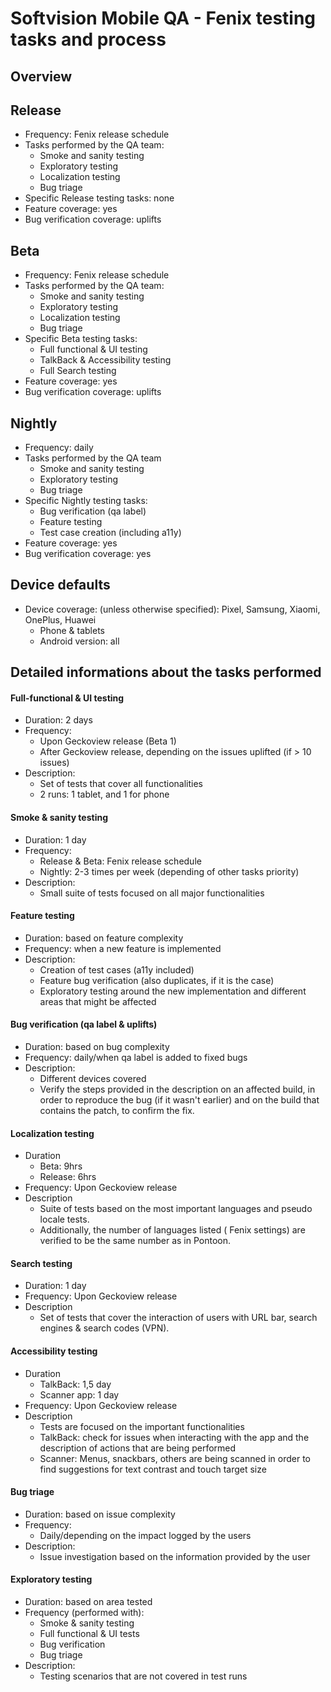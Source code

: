 Softvision Mobile QA - Fenix testing tasks and process
=============

Overview
--------

## Release
- Frequency: Fenix release schedule
- Tasks performed by the QA team:
  - Smoke and sanity testing
  - Exploratory testing
  - Localization testing
  - Bug triage
- Specific Release testing tasks: none
- Feature coverage: yes
- Bug verification coverage: uplifts


## Beta
- Frequency: Fenix release schedule 
- Tasks performed by the QA team:
  - Smoke and sanity testing
  - Exploratory testing
  - Localization testing
  - Bug triage
- Specific Beta testing tasks:
  - Full functional & UI testing
  - TalkBack & Accessibility testing
  - Full Search testing
- Feature coverage: yes
- Bug verification coverage: uplifts 

## Nightly
- Frequency: daily
- Tasks performed by the QA team
  - Smoke and sanity testing
  - Exploratory testing
  - Bug triage
- Specific Nightly testing tasks:
  - Bug verification (qa label)
  - Feature testing
  - Test case creation (including a11y) 
- Feature coverage: yes
- Bug verification coverage: yes

## Device defaults
- Device coverage: (unless otherwise specified): Pixel, Samsung, Xiaomi, OnePlus, Huawei
  - Phone & tablets
  - Android version: all

## Detailed informations about the tasks performed

#### Full-functional & UI testing 
- Duration: 2 days 
- Frequency: 
  - Upon Geckoview release (Beta 1)
  - After Geckoview release, depending on the issues uplifted (if > 10 issues)
- Description: 
  - Set of tests that cover all functionalities 
  - 2 runs: 1 tablet, and 1 for phone

#### Smoke & sanity testing 
- Duration: 1 day
- Frequency: 
  - Release & Beta: Fenix release schedule 
  - Nightly: 2-3  times per week (depending of other tasks priority)
- Description:
  - Small suite of tests focused on all major functionalities 

#### Feature testing 
- Duration: based on feature complexity
- Frequency: when a new feature is implemented
- Description:
  - Creation of test cases (a11y included)
  - Feature bug verification (also duplicates, if it is the case)
  - Exploratory testing around the new implementation and different areas that might be affected

#### Bug verification (qa label & uplifts)
- Duration: based on bug complexity
- Frequency: daily/when qa label is added to fixed bugs
- Description:
  - Different devices covered
  - Verify the steps provided in the description on an affected build, in order to reproduce the bug (if it wasn't earlier) and on the build that contains the patch, to confirm the fix.

#### Localization testing 
- Duration
  - Beta: 9hrs
  - Release: 6hrs
- Frequency: Upon Geckoview release
- Description
  - Suite of tests based on the most important languages and pseudo locale tests. 
  - Additionally, the number of languages listed ( Fenix settings) are verified to be the same number as in Pontoon.

#### Search testing 
- Duration: 1 day
- Frequency: Upon Geckoview release
- Description
  - Set of tests that cover the interaction of users with URL bar, search engines & search codes (VPN).

#### Accessibility testing 
- Duration
  - TalkBack: 1,5 day
  - Scanner app: 1 day
- Frequency: Upon Geckoview release
- Description
  - Tests are focused on the important functionalities
  - TalkBack: check for issues when interacting with the app and the description of actions that are being performed
  - Scanner: Menus, snackbars, others are being scanned in order to find suggestions for text contrast and touch target size

#### Bug triage
- Duration: based on issue complexity
- Frequency: 
  - Daily/depending on the impact logged by the users 
- Description:
  - Issue investigation based on the information provided by the user

#### Exploratory testing
- Duration: based on area tested
- Frequency (performed with): 
  - Smoke & sanity testing
  - Full functional & UI tests
  - Bug verification
  - Bug triage
- Description:
  - Testing scenarios that are not covered in test runs
